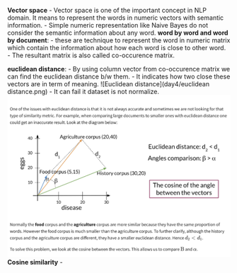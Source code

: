 **Vector space**
    - Vector space is one of the important concept in NLP domain. It means to represent the words in numeric vectors with semantic information.
    - Simple numeric representation like Naive Bayes do not consider the semantic information about any word.
**word by word and word by document**:
    - these are technique to represent the word in numeric matrix which contain the information about how each word is close to other word.
    - The resultant matrix is also called co-occurence matrix.

**euclidean distance**:
    - By using column vector from co-occurence matrix we can find the euclidean distance b/w them.
    - It indicates how two close these vectors are in term of meaning.
    ![Euclidean distance](day4/euclidean distance.png)
    - It can fail it dataset is not normalize.
    ![Con of ED](cosine_sim_intuition.png)
**Cosine similarity**
    - 